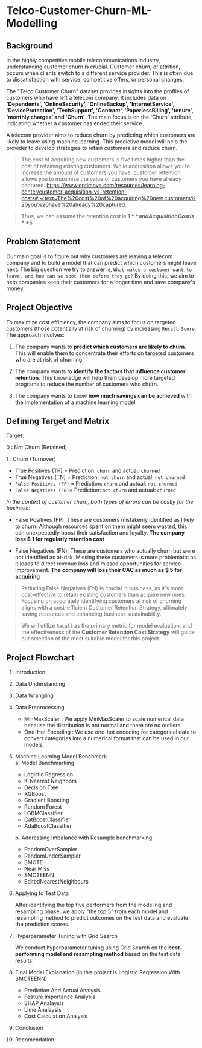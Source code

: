 # Telco-Customer-Churn-ML-Modelling

## Background

In the highly competitive mobile telecommunications industry, understanding customer churn is crucial. Customer churn, or attrition, occurs when clients switch to a different service provider. This is often due to dissatisfaction with service, competitive offers, or personal changes.

The "Telco Customer Churn" dataset provides insights into the profiles of customers who have left a telecom company. It includes data on **'Dependents', 'OnlineSecurity', 'OnlineBackup', 'InternetService', 'DeviceProtection', 'TechSupport', 'Contract', 'PaperlessBilling', 'tenure', 'monthly charges' and 'Churn'**. The main focus is on the 'Churn' attribute, indicating whether a customer has ended their service.

A telecom provider aims to reduce churn by predicting which customers are likely to leave using machine learning. This predictive model will help the provider to develop strategies to retain customers and reduce churn.
<br>

> The cost of acquiring new customers is five times higher than the cost of retaining existing customers. While acquisition allows you to increase the amount of customers you have, customer retention allows you to maximize the value of customers you have already captured. https://www.optimove.com/resources/learning-center/customer-acquisition-vs-retention-costs#:~:text=The%20cost%20of%20acquiring%20new,customers%20you%20have%20already%20captured.

> Thus, we can assume the retention cost is **$1** and Acquisition Cost is **$5**

## Problem Statement

 Our main goal is to figure out why customers are leaving a telecom company and to build a model that can predict which customers might leave next. The big question we try to answer is, `What makes a customer want to leave, and how can we spot them before they go?` By doing this, we aim to help companies keep their customers for a longer time and save company's money. 

## Project Objective

To maximize cost efficiency, the company aims to focus on targeted customers (those potentially at risk of churning) by increasing `Recall Score`. The approach involves:

1. The company wants to **predict which customers are likely to churn**. This will enable them to concentrate their efforts on targeted customers who are at risk of churning.

2. The company wants to **identify the factors that influence customer retention**. This knowledge will help them develop more targeted programs to reduce the number of customers who churn.

3. The company wants to know **how much savings can be achieved** with the implementation of a machine learning model.

## Defining Target and Matrix

Target:

0 : Not Churn (Retained)

1 : Churn (Turnover)

- True Positives (TP) = Prediction: `churn` and actual: `churned` 
- True Negatives (TN) = Prediction: `not churn` and actual: `not churned`
- `False Positives (FP)` =  Prediction: `churn` and actual: `not churned`
- `False Negatives (FN)`=   Prediction: `not churn` and actual: `churned`

*In the context of customer churn, both types of errors can be costly for the business:*

- False Positives (FP): These are customers mistakenly identified as likely to churn. Although resources spent on them might seem wasted, this can unexpectedly boost their satisfaction and loyalty. **The company loss  $ 1 for regularly retention cost**

- False Negatives (FN): These are customers who actually churn but were not identified as at-risk. Missing these customers is more problematic as it leads to direct revenue loss and missed opportunities for service improvement. **The company will loss their CAC as much as  $ 5 for acquiring**

> Reducing False Negatives (FN) is crucial in business, as it's more cost-effective to retain existing customers than acquire new ones. Focusing on accurately identifying customers at risk of churning aligns with a cost-efficient Customer Retention Strategy, ultimately saving resources and enhancing business sustainability.

> We will utilize `Recall` as the primary metric for model evaluation, and the effectiveness of the **Customer Retention Cost Strategy** will guide our selection of the most suitable model for this project.

## **Project Flowchart**
1. Introduction

1. Data Understanding

1. Data Wrangling

1. Data Preprocessing
    - MinMaxScaler : We apply MinMaxScaler to scale numerical data because the distribution is not normal and there are no outliers.
    - One-Hot Encoding : We use one-hot encoding for categorical data to convert categories into a numerical format that can be used in our models.

1. Machine Learning Model Benchmark<br>
    a. Model Banchmarking
    - Logistic Regression
    - K-Nearest Neighbors
    - Decision Tree
    - XGBoost
    - Gradient Boosting
    - Random Forest
    - LGBMClassifier
    - CatBoostClassifier
    - AdaBoostClassifier

    b. Addressing Imbalance with Resample benchmarking<br>
    - RandomOverSampler
    - RandomUnderSampler
    - SMOTE
    - Near Miss
    - SMOTEENN 
    - EditedNearestNeighbours

1. Applying to Test Data

    After identifying the top five performers from the modeling and resampling phase, we apply "the top 5" from each model and resampling method to predict outcomes on the test data and evaluate the prediction scores.

1. Hyperparameter Tuning with Grid Search

    We conduct hyperparameter tuning using Grid Search on the **best-performing model and resampling method** based on the test data results.

1. Final Model Explanation (in this project is Logistic Regression With SMOTEENN)
    - Prediction And Actual Analysis
    - Feature Importance Analysis
    - SHAP Analaysis
    - Lime Analaysis
    - Cost Calculation Analysis

1. Conclusion
1. Recomendation

